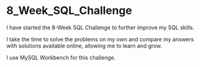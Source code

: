 # 8_Week_SQL_Challenge

I have started the 8-Week SQL Challenge to further improve my SQL skills. 

I take the time to solve the problems on my own and compare my answers with solutions available online, allowing me to learn and grow.

I use MySQL Workbench for this challenge.
